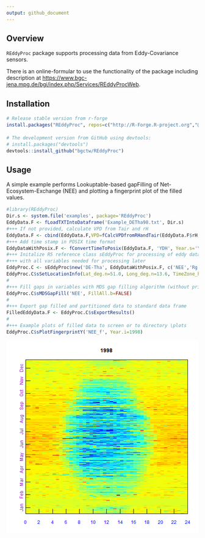 ```yaml
---
output: github_document
---
```


<!-- 
README.md is generated from README.Rmd. Please edit that file
knitr::knit("README.Rmd") 
-->




<!-- 
[![CRAN_Status_Badge](http://www.r-pkg.org/badges/version/logitnorm)](http://cran.r-project.org/package=logitnorm)
-->



## Overview

`REddyProc` package supports processing data from Eddy-Covariance sensors.

There is an online-formular to use the functionality of the package including
description at
<https://www.bgc-jena.mpg.de/bgi/index.php/Services/REddyProcWeb>.

## Installation

```r
# Release stable version from r-forge
install.packages("REddyProc", repos=c("http://R-Forge.R-project.org","@CRAN@"), type="source")

# The development version from GitHub using devtools:
# install.packages("devtools")
devtools::install_github("bgctw/REddyProc")
```

## Usage

A simple example performs Lookuptable-based gapFilling of
Net-Ecosystem-Exchange (NEE) and plotting a fingerprint plot of the filled
values.
 

```r
#library(REddyProc)
Dir.s <- system.file('examples', package='REddyProc')
EddyData.F <- fLoadTXTIntoDataframe('Example_DETha98.txt', Dir.s)
#+++ If not provided, calculate VPD from Tair and rH
EddyData.F <- cbind(EddyData.F,VPD=fCalcVPDfromRHandTair(EddyData.F$rH, EddyData.F$Tair))
#+++ Add time stamp in POSIX time format
EddyDataWithPosix.F <- fConvertTimeToPosix(EddyData.F, 'YDH', Year.s='Year', Day.s='DoY', Hour.s='Hour')
#+++ Initalize R5 reference class sEddyProc for processing of eddy data
#+++ with all variables needed for processing later
EddyProc.C <- sEddyProc$new('DE-Tha', EddyDataWithPosix.F, c('NEE','Rg','Tair','VPD', 'Ustar'))
EddyProc.C$sSetLocationInfo(Lat_deg.n=51.0, Long_deg.n=13.6, TimeZone_h.n=1)  #Location of DE-Tharandt
#
#+++ Fill gaps in variables with MDS gap filling algorithm (without prior ustar filtering)
EddyProc.C$sMDSGapFill('NEE', FillAll.b=FALSE)
#
#+++ Export gap filled and partitioned data to standard data frame
FilledEddyData.F <- EddyProc.C$sExportResults()
#
#+++ Example plots of filled data to screen or to directory \plots
EddyProc.C$sPlotFingerprintY('NEE_f', Year.i=1998)
```

![plot of chunk example](README-example-1.png)

